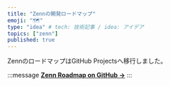 ```yaml
---
title: "Zennの開発ロードマップ"
emoji: "🗺"
type: "idea" # tech: 技術記事 / idea: アイデア
topics: ["zenn"]
published: true
---
```


ZennのロードマップはGitHub Projectsへ移行しました。

:::message
**[Zenn Roadmap on GitHub →](https://github.com/zenn-dev/zenn-roadmap/projects/1)**
:::